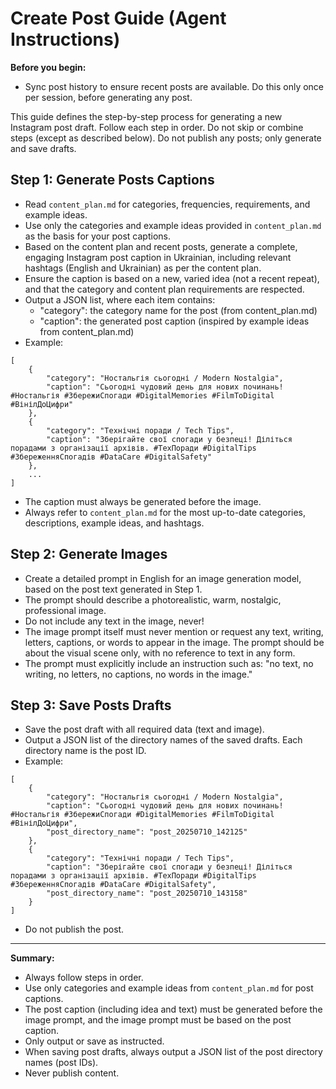 # Create Post Guide (Agent Instructions)

**Before you begin:**
- Sync post history to ensure recent posts are available. Do this only once per session, before generating any post.

This guide defines the step-by-step process for generating a new Instagram post draft. Follow each step in order. Do not skip or combine steps (except as described below). Do not publish any posts; only generate and save drafts.

## Step 1: Generate Posts Captions

- Read `content_plan.md` for categories, frequencies, requirements, and example ideas.
- Use only the categories and example ideas provided in `content_plan.md` as the basis for your post captions.
- Based on the content plan and recent posts, generate a complete, engaging Instagram post caption in Ukrainian, including relevant hashtags (English and Ukrainian) as per the content plan.
- Ensure the caption is based on a new, varied idea (not a recent repeat), and that the category and content plan requirements are respected.
- Output a JSON list, where each item contains:
    - "category": the category name for the post (from content_plan.md)
    - "caption": the generated post caption (inspired by example ideas from content_plan.md)
- Example:

```
[
    {
        "category": "Ностальгія сьогодні / Modern Nostalgia",
        "caption": "Сьогодні чудовий день для нових починань! #Ностальгія #ЗбережиСпогади #DigitalMemories #FilmToDigital #ВінілДоЦифри"
    },
    {
        "category": "Технічні поради / Tech Tips",
        "caption": "Зберігайте свої спогади у безпеці! Діліться порадами з організації архівів. #ТехПоради #DigitalTips #ЗбереженняСпогадів #DataCare #DigitalSafety"
    },
    ...
]
```

- The caption must always be generated before the image.
- Always refer to `content_plan.md` for the most up-to-date categories, descriptions, example ideas, and hashtags.

## Step 2: Generate Images

- Create a detailed prompt in English for an image generation model, based on the post text generated in Step 1.
- The prompt should describe a photorealistic, warm, nostalgic, professional image.
- Do not include any text in the image, never!
- The image prompt itself must never mention or request any text, writing, letters, captions, or words to appear in the image. The prompt should be about the visual scene only, with no reference to text in any form.
- The prompt must explicitly include an instruction such as: "no text, no writing, no letters, no captions, no words in the image."

## Step 3: Save Posts Drafts

- Save the post draft with all required data (text and image).
- Output a JSON list of the directory names of the saved drafts. Each directory name is the post ID.
- Example:

```
[
    {
        "category": "Ностальгія сьогодні / Modern Nostalgia",
        "caption": "Сьогодні чудовий день для нових починань! #Ностальгія #ЗбережиСпогади #DigitalMemories #FilmToDigital #ВінілДоЦифри",
        "post_directory_name": "post_20250710_142125"
    },
    {
        "category": "Технічні поради / Tech Tips",
        "caption": "Зберігайте свої спогади у безпеці! Діліться порадами з організації архівів. #ТехПоради #DigitalTips #ЗбереженняСпогадів #DataCare #DigitalSafety",
        "post_directory_name": "post_20250710_143158"
    }
]
```
- Do not publish the post.

---

**Summary:**
- Always follow steps in order.
- Use only categories and example ideas from `content_plan.md` for post captions.
- The post caption (including idea and text) must be generated before the image prompt, and the image prompt must be based on the post caption.
- Only output or save as instructed.
- When saving post drafts, always output a JSON list of the post directory names (post IDs).
- Never publish content.
